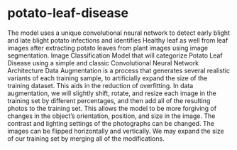 # potato-leaf-disease

The model uses a unique convolutional neural network to detect early blight and late blight potato infections and identifies Healthy leaf as well from leaf images after extracting potato leaves from plant images using image segmentation. Image Classification Model that will categorize Potato Leaf Disease using a simple and classic Convolutional Neural Network Architecture Data Augmentation is a process that generates several realistic variants of each training sample, to artificially expand the size of the training dataset. This aids in the reduction of overfitting. In data augmentation, we will slightly shift, rotate, and resize each image in the training set by different percentages, and then add all of the resulting photos to the training set. This allows the model to be more forgiving of changes in the object’s orientation, position, and size in the image. The contrast and lighting settings of the photographs can be changed. The images can be flipped horizontally and vertically. We may expand the size of our training set by merging all of the modifications.
